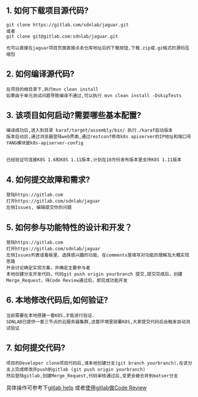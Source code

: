 ## 1. 如何下载项目源代码?
    git clone https://gitlab.com/sdnlab/jaguar.git
    或者
    git clone git@gitlab.com:sdnlab/jaguar.git

    也可以直接在jaguar项目页面直接点击仓库地址后的下载按钮,下载.zip或.gz格式的源码压缩包

## 2. 如何编译源代码?
    在项目的根目录下,执行mvn clean install
    如果由于单元测试问题导致编译不通过,可以执行 mvn clean install -DskipTests

## 3. 该项目如何启动?需要哪些基本配置?
    编译成功后,进入到目录 karaf/target/assembly/bin/ 执行./karaf启动版本
    版本启动后,通过浏览器登陆web界面,通过restconf修改k8s apiserver的IP地址和端口号
    YANG模块是k8s-apiserver-config


    已经验证可连接K8S 1.6和K8S 1.11版本,计划在10月份发布版本里支持K8S 1.11版本

## 4. 如何提交故障和需求?
    登陆https://gitlab.com 
    打开https://gitlab.com/sdnlab/jaguar
    左侧Issues, 编辑提交你的问题
    
## 5. 如何参与功能特性的设计和开发？
    登陆https://gitlab.com 
    打开https://gitlab.com/sdnlab/jaguar
    左侧Issues列表或看板里，选择感兴趣的功能，在comments里填写对功能的理解及大概实现思路
    开会讨论确定实现方案，并确定主要参与者
    本地创建分支开发代码，代码git push origin yourbranch 提交,提交完成后，创建Merge_Request，待Code Review通过后，即完成功能开发
    
## 6. 本地修改代码后,如何验证?
    当前需要在本地搭建一套K8S,才能进行验证.
    SDNLAB已提供一套三节点的云服务器集群,这套环境里部署K8S,大家提交代码后会触发自动测试验证

## 7. 如何提交代码?
    项目的Developer clone项目代码后,请本地创建分支(git branch yourbranch),在该分支上完成修改并push到gitlab (git push origin yourbranch)
    然后登陆gitlab,创建Merge_Request,代码审核通过后,变更会被合并到matser分支
    
具体操作可参考下[gitlab help](https://gitlab.com/help)
或者[使用gitlab做Code Review](http://www.360doc.com/content/16/0920/17/1073512_592302821.shtml)